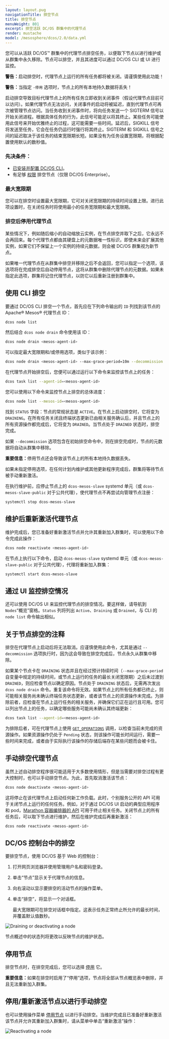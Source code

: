```yaml
---
layout: layout.pug
navigationTitle: 排空节点
title: 排空节点
menuWeight: 801
excerpt: 排空活跃 DC/OS 群集中的代理节点
render: mustache
model: /mesosphere/dcos/2.0/data.yml
---
```


您可以从活跃 DC/OS&trade; 群集中的代理节点排空任务，以便取下节点以进行维护或从群集中永久移除。节点可以排空，并且其进度可以通过 DC/OS CLI 或 UI 进行监控。

<p class="message--warning"><strong>警告：</strong>启动排空时，代理节点上运行的所有任务都将被关闭。请谨慎使用此功能！</p>
<p class="message--warning"><strong>警告：</strong>当指定 <code>-停用</code> 选项时，节点上的所有本地持久数据将丢失！</p>

启动排空导致目标代理节点上的所有任务立即收到关闭事件（假设代理节点目前可以访问）。如果代理节点无法访问，关闭事件的启动将被延迟，直到代理节点可再次被管理节点访问。当任务收到关闭事件时，将向任务发送一个 SIGTERM 信号以开始关闭进程。根据具体任务的行为，此信号可能足以将其终止。某些任务可能使用此信号来开始优雅终止的过程，这可能需要一些时间。延迟后，SIGKILL 信号将发送至任务，它会在任务仍运行时强行将其终止。SIGTERM 和 SIGKILL 信号之间的延迟取决于该任务的结束宽限期长短。如果没有为任务设置宽限期，将根据配置使用默认的数秒值。

### 先决条件：

- [已安装并配置 DC/OS CLI](/mesosphere/dcos/cn/2.0/cli/)。
- 有足够 [权限](/mesosphere/dcos/cn/2.0/security/ent/perms-reference) 排空节点（仅限 DC/OS Enterprise）。

### 最大宽限期

您可以在排空时设置最大宽限期，它可对关闭宽限期的持续时间设置上限。进行此项设置时，在关闭任务时将使用最小的任务宽限期和最大宽限期。

### 排空后停用代理节点

某些情况下，例如随后缩小的自动缩放云实例，在节点排空并取下之后，它永远不会再回来。每个代理节点都由其硬盘上的元数据唯一性标识，即使未来会扩展其他实例，如果它们不保留上一个实例的持续元数据，则会被 DC/OS 群集视为新节点。

如果唯一代理节点在从群集中排空并移除之后不会返回，您可以指定一个选项，该选项将在完成排空后自动停用节点，这将从群集中删除代理节点的元数据。如果未指定此选项，群集将记住代理节点，以防它以后重新注册到群集中。

## 使用 CLI 排空

要通过 DC/OS CLI 排空一个节点，首先应在下列命令输出的 `ID` 列找到该节点的 Apache&reg; Mesos&reg; 代理节点 ID：

```bash
dcos node list
```

然后结合 `dcos node drain` 命令使用该 ID：

```bash
dcos node drain <mesos-agent-id>
```

可以指定最大宽限期和/或停用选项，类似于该示例：

```bash
dcos node drain <mesos-agent-id> --max-grace-period=10m --decommission
```

在代理节点开始排空后，您便可以通过运行以下命令来监控该节点上的任务：

```bash
dcos task list --agent-id=<mesos-agent-id>
```

您可以使用以下命令来监控节点上排空的总体进度：

```bash
dcos node list --mesos-id=<mesos-agent-id>
```

找到 `STATUS` 字段：节点的常规状态是 `ACTIVE`。在节点上启动排空时，它将变为 `DRAINING`。在所有任务关闭且终端状态更新已由相关服务确认后，并且节点上的所有资源操作都完成后，它将变为 `DRAINED`。当节点处于 `DRAINED` 状态时，排空完成。

如果 `--decommission` 选项包含在初始排空命令中，则在排空完成时，节点的元数据将自动从群集中移除。

<p class="message--important"><strong>重要信息：</strong>停用节点还会导致该节点上的所有本地持久数据丢失。</p>

如果未指定停用选项，在任何计划内维护或其他更新程序完成后，群集将等待节点被手动重新激活。

在执行维护前，应停止节点上的 `dcos-mesos-slave` systemd 单元（或 `dcos-mesos-slave-public` 对于公共代理），使代理节点不再尝试向管理节点注册：

```bash
systemctl stop dcos-mesos-slave
```

## 维护后重新激活代理节点

维护完成后，您已准备好重新激活节点并允许其重新加入群集时，可以使用以下命令完成此操作：

```bash
dcos node reactivate <mesos-agent-id>
```

在节点上执行以下命令，启动 `dcos-mesos-slave` systemd 单元（或 `dcos-mesos-slave-public` 对于公共代理），代理将重新加入群集：

```bash
systemctl start dcos-mesos-slave
```

## 通过 UI 监控排空情况

还可以使用 DC/OS UI 来监控代理节点的排空情况。要这样做，请导航到 `Nodes`“概览”窗格。`Status` 列将列出 `Active`、`Draining` 或 `Drained`，与 CLI 的 `node list` 命令输出相似。

## 关于节点排空的注释

排空在代理节点上启动后将无法取消。应谨慎使用此命令，尤其是通过 `--decommission` 选项执行时，因为这会导致在排空完成后，节点永久从群集中移除。

如果某个节点卡在 `DRAINING` 状态并且在经过预计持续时间（`--max-grace-period` 自变量中规定的持续时间，或节点上运行的任务的最长关闭宽限期）之后未过渡到 `DRAINED`，则应检查节点以确定原因。节点处于 `DRAINING` 状态后，无需再次发出 `dcos node drain` 命令。重复该命令将无效。如果节点上的所有任务都已终止，则可能相关服务尚未确认终端任务状态更新，或者该节点上的资源操作未完成。为排除前者，应检查在节点上运行任务的相关服务，并确保它们正在运行且可用。您可以列出节点上的任务，以确定哪些服务可能尚未确认其终端更新：

```bash
dcos task list --agent-id=<mesos-agent-id>
```

为排除后者，可在代理节点上使用 [`GET_OPERATIONS`](http://mesos.apache.org/documentation/latest/operator-http-api/#get_operations-1) 调用，以检查当前未完成的资源操作。如果资源操作仍处于 `Pending` 状态，则该操作可能长时间运行，需要一些时间来完成，或者由于实际执行该操作的存储后端存在某些问题而会被卡住。

## 手动排空代理节点

虽然上述自动排空程序很可能适用于大多数使用情形，但是当需要对排空过程有更大控制时，也可以手动排空节点。为此，首先取消激活该节点：

```bash
dcos node deactivate <mesos-agent-id>
```

这将停止在该代理节点上启动任何新工作负载。此时，个别服务公开的 API 可用于关闭节点上运行的任何任务。例如，对于通过 DC/OS UI 启动的典型应用程序和 pod，[Marathon 容器编排器的 API](/mesosphere/dcos/cn/2.0/deploying-services/marathon-api/) 可用于终止相关任务。关闭节点上的所有任务后，可以取下节点进行维护，然后在维护完成后再重新激活：

```bash
dcos node reactivate <mesos-agent-id>
```

## DC/OS 控制台中的排空

要排空节点，使用 DC/OS 基于 Web 的控制台：

1. 打开网页浏览器并使用管理用户名和密码登录。

1. 单击“节点”显示关于代理节点的信息。

1. 向右滚动以显示要排空的活动节点的操作菜单。

1. 单击“排空”，将显示一个对话框。

    最大宽限期可在排空对话框中指定。这表示任务正常终止所允许的最长时间，并覆盖默认值数秒。

  <p>
    <img src="/mesosphere/dcos/2.0/img/draining-ui-actions.png" alt="Draining or deactivating a node">
  </p>

节点概述中的状态列将更改以反映节点的维护状态。

## 停用节点

排空节点时，在排空完成后，您可以选择 [停用](/mesosphere/dcos/cn/2.0/administering-clusters/delete-node/) 它。

<p class="message--important"><strong>重要信息：</strong>如果在排空时启用了“停用”选项，节点将全部从节点概览表中删除，并且无法重新加入群集。</p>

## 停用/重新激活节点以进行手动排空

也可以使用操作菜单 [停用节点](#draining-an-agent-node-manually) 以进行手动排空。当维护完成且已准备好重新激活该节点并允许其重新加入群集时，请从菜单中单击“重新激活”操作：

<p>
  <img src="/mesosphere/dcos/2.0/img/draining-ui-reactivate.png" alt="Reactivating a node">
</p>
